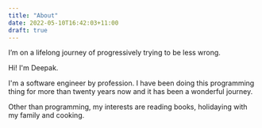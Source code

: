 ```yaml
---
title: "About"
date: 2022-05-10T16:42:03+11:00
draft: true
---
```


I’m on a lifelong journey of progressively trying to be less wrong.

Hi! I'm Deepak.

I'm a software engineer by profession. I have been doing this programming thing for more than twenty years now and it has been a wonderful journey.

Other than programming, my interests are reading books, holidaying with my family and cooking.
